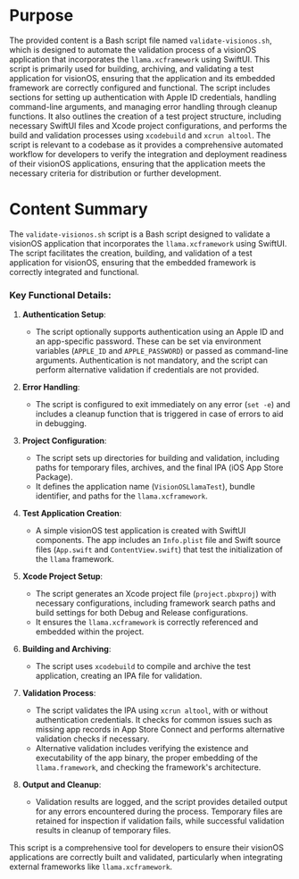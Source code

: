 # Purpose
The provided content is a Bash script file named `validate-visionos.sh`, which is designed to automate the validation process of a visionOS application that incorporates the `llama.xcframework` using SwiftUI. This script is primarily used for building, archiving, and validating a test application for visionOS, ensuring that the application and its embedded framework are correctly configured and functional. The script includes sections for setting up authentication with Apple ID credentials, handling command-line arguments, and managing error handling through cleanup functions. It also outlines the creation of a test project structure, including necessary SwiftUI files and Xcode project configurations, and performs the build and validation processes using `xcodebuild` and `xcrun altool`. The script is relevant to a codebase as it provides a comprehensive automated workflow for developers to verify the integration and deployment readiness of their visionOS applications, ensuring that the application meets the necessary criteria for distribution or further development.
# Content Summary
The `validate-visionos.sh` script is a Bash script designed to validate a visionOS application that incorporates the `llama.xcframework` using SwiftUI. The script facilitates the creation, building, and validation of a test application for visionOS, ensuring that the embedded framework is correctly integrated and functional.

### Key Functional Details:

1. **Authentication Setup**: 
   - The script optionally supports authentication using an Apple ID and an app-specific password. These can be set via environment variables (`APPLE_ID` and `APPLE_PASSWORD`) or passed as command-line arguments. Authentication is not mandatory, and the script can perform alternative validation if credentials are not provided.

2. **Error Handling**:
   - The script is configured to exit immediately on any error (`set -e`) and includes a cleanup function that is triggered in case of errors to aid in debugging.

3. **Project Configuration**:
   - The script sets up directories for building and validation, including paths for temporary files, archives, and the final IPA (iOS App Store Package).
   - It defines the application name (`VisionOSLlamaTest`), bundle identifier, and paths for the `llama.xcframework`.

4. **Test Application Creation**:
   - A simple visionOS test application is created with SwiftUI components. The app includes an `Info.plist` file and Swift source files (`App.swift` and `ContentView.swift`) that test the initialization of the `llama` framework.

5. **Xcode Project Setup**:
   - The script generates an Xcode project file (`project.pbxproj`) with necessary configurations, including framework search paths and build settings for both Debug and Release configurations.
   - It ensures the `llama.xcframework` is correctly referenced and embedded within the project.

6. **Building and Archiving**:
   - The script uses `xcodebuild` to compile and archive the test application, creating an IPA file for validation.

7. **Validation Process**:
   - The script validates the IPA using `xcrun altool`, with or without authentication credentials. It checks for common issues such as missing app records in App Store Connect and performs alternative validation checks if necessary.
   - Alternative validation includes verifying the existence and executability of the app binary, the proper embedding of the `llama.framework`, and checking the framework's architecture.

8. **Output and Cleanup**:
   - Validation results are logged, and the script provides detailed output for any errors encountered during the process. Temporary files are retained for inspection if validation fails, while successful validation results in cleanup of temporary files.

This script is a comprehensive tool for developers to ensure their visionOS applications are correctly built and validated, particularly when integrating external frameworks like `llama.xcframework`.
